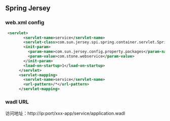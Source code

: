 ## Spring Jersey

### web.xml config
```xml
 <servlet>  
        <servlet-name>service</servlet-name>  
        <servlet-class>com.sun.jersey.spi.spring.container.servlet.SpringServlet</servlet-class>  
        <init-param>  
          <param-name>com.sun.jersey.config.property.packages</param-name>  
          <param-value>com.stone.webservice</param-value>  
        </init-param>  
        <load-on-startup>1</load-on-startup>  
      </servlet>  
      <servlet-mapping>  
        <servlet-name>service</servlet-name>  
        <url-pattern>/*</url-pattern>  
      </servlet-mapping>  

```

### wadl URL
访问地址：http://ip:port/xxx-app/service/application.wadl


